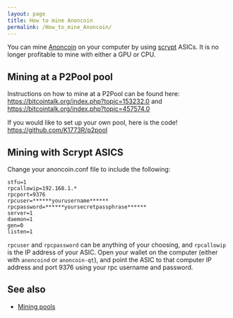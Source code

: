 ```yaml
---
layout: page
title: How to mine Anoncoin
permalink: /How_to_mine_Anoncoin/
---
```


You can mine [Anoncoin](/Anoncoin) on your computer by using [scrypt](/scrypt) ASICs. It is no longer profitable to mine with either a GPU or CPU.

Mining at a P2Pool pool
-----------------------

Instructions on how to mine at a P2Pool can be found here: [<https://bitcointalk.org/index.php?topic=153232.0>](https://bitcointalk.org/index.php?topic=153232.0) and [<https://bitcointalk.org/index.php?topic=457574.0>](https://bitcointalk.org/index.php?topic=457574.0)

If you would like to set up your own pool, here is the code! [<https://github.com/K1773R/p2pool>](https://github.com/K1773R/p2pool)

Mining with Scrypt ASICS
------------------------

Change your anoncoin.conf file to include the following:

```
stfu=1
rpcallowip=192.168.1.*
rpcport=9376
rpcuser=******yourusername******
rpcpassword=******yoursecretpassphrase******
server=1
daemon=1
gen=0
listen=1
```

`rpcuser` and `rpcpassword` can be anything of your choosing, and `rpcallowip` is the IP address of your ASIC. Open your wallet on the computer (either with `anoncoind` or `anoncoin-qt`), and point the ASIC to that computer IP address and port 9376 using your rpc username and password.

See also
--------

-   [Mining pools](/Mining_pools)
